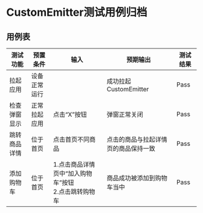 # CustomEmitter测试用例归档

## 用例表

|测试功能|预置条件|输入|预期输出|测试结果|
|---|---|---|---|---|
|拉起应用|设备正常运行| |成功拉起CustomEmitter|Pass|
|检查弹窗显示|正常拉起应用|点击“X”按钮|弹窗正常关闭|Pass|
|跳转商品详情|位于首页|点击首页不同商品| 点击的商品与拉起详情页的商品保持一致 |Pass|
|添加购物车|位于首页| 1.点击商品详情页中“加入购物车”按钮<br/>2.点击跳转购物车|商品成功被添加到购物车当中|Pass|